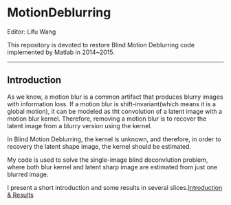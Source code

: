 # MotionDeblurring

Editor: Lifu Wang

This repository is devoted to restore Blind Motion Deblurring code implemented by Matlab in 2014~2015.

---

## Introduction
As we know, a motion blur is a common artifact that produces blurry images with information loss. If a motion blur is shift-invariant(which means it is a global motion), it can be modeled as tht convolution of a latent image with a motion blur kernel. Therefore, removing a motion blur is to recover the latent image from a blurry version using the kernel.

In Blind Motion Deblurring, the kernel is unknown, and therefore, in order to recovery the latent shape image, the kernel should be estimated.

My code is used to solve the single-image blind deconvlution problem, where both blur kernel and latent sharp image are estimated from just one blurred image.

I present a short introduction and some results in several slices.[Introduction & Results](./FastMotionDeblurring/Introduction.pdf)

